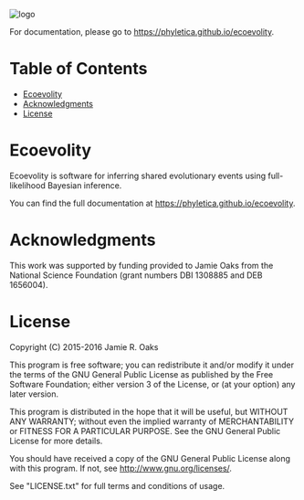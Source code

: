 
![logo](https://raw.githubusercontent.com/phyletica/ecoevolity/master/docs/_static/ecoevolity-logo.png)

For documentation, please go to <https://phyletica.github.io/ecoevolity>.


Table of Contents
=================

 -  [Ecoevolity](#ecoevolity)
 -  [Acknowledgments](#acknowledgments)
 -  [License](#license)

Ecoevolity
==========

Ecoevolity is software for inferring shared evolutionary events using
full-likelihood Bayesian inference.

You can find the full documentation at
<https://phyletica.github.io/ecoevolity>.

Acknowledgments
===============

This work was supported by funding provided to Jamie Oaks from the National
Science Foundation (grant numbers DBI 1308885 and DEB 1656004).

License
=======

Copyright (C) 2015-2016 Jamie R. Oaks

This program is free software; you can redistribute it and/or modify
it under the terms of the GNU General Public License as published by
the Free Software Foundation; either version 3 of the License, or
(at your option) any later version.

This program is distributed in the hope that it will be useful,
but WITHOUT ANY WARRANTY; without even the implied warranty of
MERCHANTABILITY or FITNESS FOR A PARTICULAR PURPOSE.  See the
GNU General Public License for more details.

You should have received a copy of the GNU General Public License along
with this program. If not, see <http://www.gnu.org/licenses/>.

See "LICENSE.txt" for full terms and conditions of usage.

